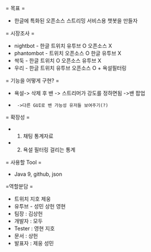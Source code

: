 = 목표 =
 * 한글에 특화된 오픈소스 스트리밍 서비스용 챗봇을 만들자

= 시장조사 =
 * nightbot - 한글 트위치 유투브 O 오픈소스 X
 * phantombot - 트위치 오픈소스 O 한글 유투브 X
 * 싹둑 - 한글 트위치 O 오픈소스 유투브 X
 * 우리 - 한글 트위치 유투브 오픈소스 O + 욕설필터링

= 기능을 어떻게 구현? =
 * 욕설-> 삭제 후 밴 -> 스트리머가 강도를 정하면됨 ->밴 팝업 
 *      ->다른 GUI로 밴 가능성 유저들 보여주기(?)

= 확장성 =
 * 1. 채팅 통계자료
 * 2. 욕설 필터링 걸리는 통계

= 사용할 Tool =
 * Java 9, github, json

=역할분담 =
 * 트위치 지호 제웅
 * 유투브 - 성민 상헌 영현
 * 팀장 : 김상헌 
 * 개발자 : 모두
 * Tester : 영현 지호
 * 문서 : 상헌
 * 발표자 : 제웅 성민
